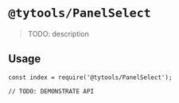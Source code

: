 # `@tytools/PanelSelect`

> TODO: description

## Usage

```
const index = require('@tytools/PanelSelect');

// TODO: DEMONSTRATE API
```
